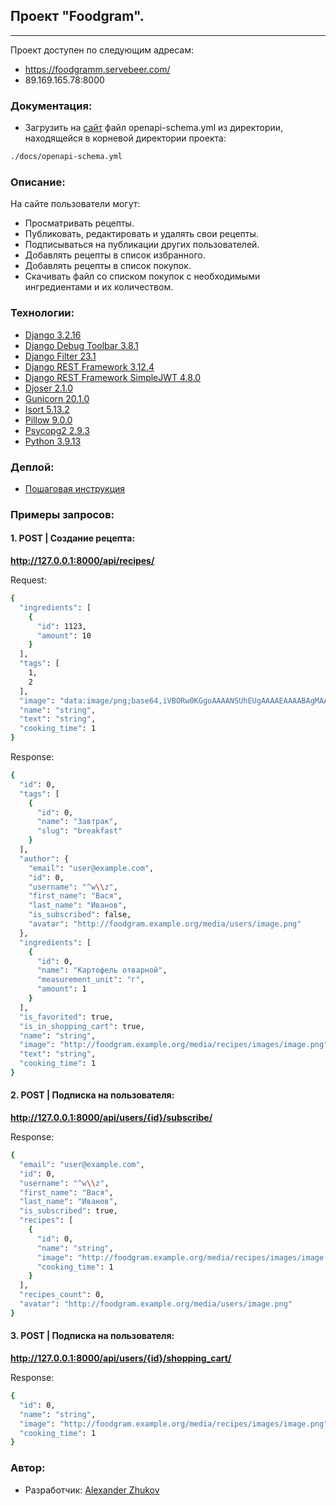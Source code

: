 ## **Проект "Foodgram".**
---

Проект доступен по следующим адресам:
- https://foodgramm.servebeer.com/
- 89.169.165.78:8000

### **Документация:**

- Загрузить на [сайт](https://redocly.github.io/redoc/) файл openapi-schema.yml из директории, находящейся в корневой директории проекта:

```sh {"id":"01J9RE8JX0VV941MMB28MZ4DYV"}
./docs/openapi-schema.yml
```

### **Описание:**

На сайте пользователи могут:
- Просматривать рецепты.
- Публиковать, редактировать и удалять свои рецепты.
- Подписываться на публикации других пользователей.
- Добавлять рецепты в список избранного.
- Добавлять рецепты в список покупок. 
- Скачивать файл со списком покупок с необходимыми ингредиентами и их количеством.

### **Технологии:**

- [Django 3.2.16](https://docs.djangoproject.com/en/5.0/releases/3.2.16/)
- [Django Debug Toolbar 3.8.1](https://pypi.org/project/django-debug-toolbar/3.8.1/)
- [Django Filter 23.1](https://pypi.org/project/django-filter/23.1/)
- [Django REST Framework 3.12.4](https://www.django-rest-framework.org/community/release-notes/#312x-series)
- [Django REST Framework SimpleJWT 4.8.0](https://pypi.org/project/djangorestframework-simplejwt/4.8.0/)
- [Djoser 2.1.0](https://pypi.org/project/djoser/2.1.0/)
- [Gunicorn 20.1.0](https://docs.gunicorn.org/en/20.1.0/)
- [Isort 5.13.2](https://pycqa.github.io/isort/)
- [Pillow 9.0.0](https://pypi.org/project/pillow/9.0.0/)
- [Psycopg2 2.9.3](https://pypi.org/project/psycopg2/2.9.3/)
- [Python 3.9.13](https://www.python.org/downloads/release/python-3913/)

### **Деплой:**

- [Пошаговая инструкция](https://github.com/Ayreon2084/foodgram/blob/main/DEPLOY.md)

### **Примеры запросов:**

#### **1. POST | Создание рецепта:**
**http://127.0.0.1:8000/api/recipes/**


Request:

```sh {"id":"01J9REFRJP1NHFGG5AX81R8RG7"}
{
  "ingredients": [
    {
      "id": 1123,
      "amount": 10
    }
  ],
  "tags": [
    1,
    2
  ],
  "image": "data:image/png;base64,iVBORw0KGgoAAAANSUhEUgAAAAEAAAABAgMAAABieywaAAAACVBMVEUAAAD///9fX1/S0ecCAAAACXBIWXMAAA7EAAAOxAGVKw4bAAAACklEQVQImWNoAAAAggCByxOyYQAAAABJRU5ErkJggg==",
  "name": "string",
  "text": "string",
  "cooking_time": 1
}
```

Response:

```sh {"id":"01J9REG169EWGD7DYBFBT7AQP6"}
{
  "id": 0,
  "tags": [
    {
      "id": 0,
      "name": "Завтрак",
      "slug": "breakfast"
    }
  ],
  "author": {
    "email": "user@example.com",
    "id": 0,
    "username": "^w\\z",
    "first_name": "Вася",
    "last_name": "Иванов",
    "is_subscribed": false,
    "avatar": "http://foodgram.example.org/media/users/image.png"
  },
  "ingredients": [
    {
      "id": 0,
      "name": "Картофель отварной",
      "measurement_unit": "г",
      "amount": 1
    }
  ],
  "is_favorited": true,
  "is_in_shopping_cart": true,
  "name": "string",
  "image": "http://foodgram.example.org/media/recipes/images/image.png",
  "text": "string",
  "cooking_time": 1
}
```

#### **2. POST | Подписка на пользователя:**
**http://127.0.0.1:8000/api/users/{id}/subscribe/**

Response:

```sh {"id":"01J9RENSNKYQJ4TNRHWXBRDKSE"}
{
  "email": "user@example.com",
  "id": 0,
  "username": "^w\\z",
  "first_name": "Вася",
  "last_name": "Иванов",
  "is_subscribed": true,
  "recipes": [
    {
      "id": 0,
      "name": "string",
      "image": "http://foodgram.example.org/media/recipes/images/image.png",
      "cooking_time": 1
    }
  ],
  "recipes_count": 0,
  "avatar": "http://foodgram.example.org/media/users/image.png"
}
```

#### **3. POST | Подписка на пользователя:**
**http://127.0.0.1:8000/api/users/{id}/shopping_cart/**

Response:

```sh {"id":"01J9RERT821TT8292DRK1PQZC4"}
{
  "id": 0,
  "name": "string",
  "image": "http://foodgram.example.org/media/recipes/images/image.png",
  "cooking_time": 1
}
```

### **Автор:**

- Разработчик: [Alexander Zhukov](https://github.com/Ayreon2084)

